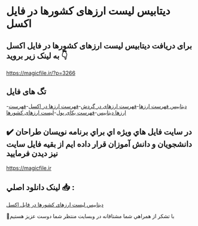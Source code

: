 # دیتابیس لیست ارزهای کشورها در فایل اکسل

## برای دریافت دیتابیس لیست ارزهای کشورها در فایل اکسل به لینک زیر بروید 👇

https://magicfile.ir/?p=3266

## تگ های فایل

-[دیتابیس فهرست ارزها](https://magicfile.ir/product/%d8%af%db%8c%d8%aa%d8%a7%d8%a8%db%8c%d8%b3-%d9%84%db%8c%d8%b3%d8%aa-%d8%a7%d8%b1%d8%b2%d9%87%d8%a7%db%8c-%da%a9%d8%b4%d9%88%d8%b1%d9%87%d8%a7-%d8%af%d8%b1-%d9%81%d8%a7%db%8c%d9%84-%d8%a7%da%a9%d8%b3%d9%84/)-[فهرست ارزهای در گردش](https://magicfile.ir/product/%d8%af%db%8c%d8%aa%d8%a7%d8%a8%db%8c%d8%b3-%d9%84%db%8c%d8%b3%d8%aa-%d8%a7%d8%b1%d8%b2%d9%87%d8%a7%db%8c-%da%a9%d8%b4%d9%88%d8%b1%d9%87%d8%a7-%d8%af%d8%b1-%d9%81%d8%a7%db%8c%d9%84-%d8%a7%da%a9%d8%b3%d9%84/)-[فهرست ارزها در اکسل](https://magicfile.ir/product/%d8%af%db%8c%d8%aa%d8%a7%d8%a8%db%8c%d8%b3-%d9%84%db%8c%d8%b3%d8%aa-%d8%a7%d8%b1%d8%b2%d9%87%d8%a7%db%8c-%da%a9%d8%b4%d9%88%d8%b1%d9%87%d8%a7-%d8%af%d8%b1-%d9%81%d8%a7%db%8c%d9%84-%d8%a7%da%a9%d8%b3%d9%84/)-[فهرست ارزها دیتابیس](https://magicfile.ir/product/%d8%af%db%8c%d8%aa%d8%a7%d8%a8%db%8c%d8%b3-%d9%84%db%8c%d8%b3%d8%aa-%d8%a7%d8%b1%d8%b2%d9%87%d8%a7%db%8c-%da%a9%d8%b4%d9%88%d8%b1%d9%87%d8%a7-%d8%af%d8%b1-%d9%81%d8%a7%db%8c%d9%84-%d8%a7%da%a9%d8%b3%d9%84/)-[فهرست یکای پول](https://magicfile.ir/product/%d8%af%db%8c%d8%aa%d8%a7%d8%a8%db%8c%d8%b3-%d9%84%db%8c%d8%b3%d8%aa-%d8%a7%d8%b1%d8%b2%d9%87%d8%a7%db%8c-%da%a9%d8%b4%d9%88%d8%b1%d9%87%d8%a7-%d8%af%d8%b1-%d9%81%d8%a7%db%8c%d9%84-%d8%a7%da%a9%d8%b3%d9%84/)-[لیست ارزهای کشورها](https://magicfile.ir/product/%d8%af%db%8c%d8%aa%d8%a7%d8%a8%db%8c%d8%b3-%d9%84%db%8c%d8%b3%d8%aa-%d8%a7%d8%b1%d8%b2%d9%87%d8%a7%db%8c-%da%a9%d8%b4%d9%88%d8%b1%d9%87%d8%a7-%d8%af%d8%b1-%d9%81%d8%a7%db%8c%d9%84-%d8%a7%da%a9%d8%b3%d9%84/)

## ✔️ در سايت فايل هاي ويژه اي براي برنامه نويسان طراحان دانشجويان و دانش آموزان قرار داده ايم از بقيه فايل سايت نيز ديدن فرماييد

https://magicfile.ir


## لينک دانلود اصلي 📥 :

[دیتابیس لیست ارزهای کشورها در فایل اکسل](https://magicfile.ir/product/%d8%af%db%8c%d8%aa%d8%a7%d8%a8%db%8c%d8%b3-%d9%84%db%8c%d8%b3%d8%aa-%d8%a7%d8%b1%d8%b2%d9%87%d8%a7%db%8c-%da%a9%d8%b4%d9%88%d8%b1%d9%87%d8%a7-%d8%af%d8%b1-%d9%81%d8%a7%db%8c%d9%84-%d8%a7%da%a9%d8%b3%d9%84/) 


🙏با تشکر از همراهي شما مشتاقانه در وبسایت منتظر شما دوست عزیز هستیم

